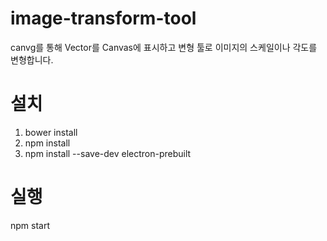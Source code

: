 # image-transform-tool
canvg를 통해 Vector를 Canvas에 표시하고 변형 툴로 이미지의 스케일이나 각도를 변형합니다.

# 설치
1. bower install
2. npm install
3. npm install --save-dev electron-prebuilt

# 실행
npm start

